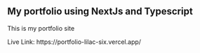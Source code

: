 ##  My portfolio using NextJs and Typescript
<p>This is my portfolio site</p>
<p>Live Link: https://portfolio-lilac-six.vercel.app/</p>
